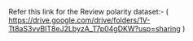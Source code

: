   Refer this link for the Review polarity dataset:- ( https://drive.google.com/drive/folders/1V-Tt8aS3vvBIT8eJ2LbyzA_T7p04gDKW?usp=sharing )
